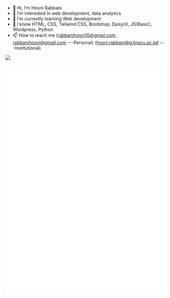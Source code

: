 - 👋 Hi, I’m Hosni Rabbani
- 👀 I’m interested in web development, data analytics
- 🌱 I’m currently learning Web development
- 👀 I know HTML, CSS, Tailwind CSS, Bootstrap, DaisyUI, JS(Basic), Wordpress, Python 
- 📫 How to reach me (rabbanihosni10@gmail.com , rabbanihosni@gmail.com ---Personal)
  (hosni.rabbani@g.bracu.ac.bd   ---Institutional)
<!--Leetcode-->
![](https://leetcard.jacoblin.cool/rabbanihosni10?ext=heatmap)
<!--CodeForces-->
![](https://raw.githubusercontent.com/rabbanihosni10/cf-stats/main/output/light_card.svg#gh-dark-mode-only)
![](https://raw.githubusercontent.com/rabbanihosni10/cf-stats/main/output/light_card.svg)

<!---
Rabbanihosni10/Rabbanihosni10 is a ✨ special ✨ repository because its `README.md` (this file) appears on your GitHub profile.
You can click the Preview link to take a look at your changes.
--->
